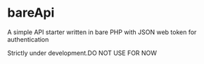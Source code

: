 # bareApi
A simple API starter written in bare PHP with JSON web token for authentication

Strictly under development.DO NOT USE FOR NOW
